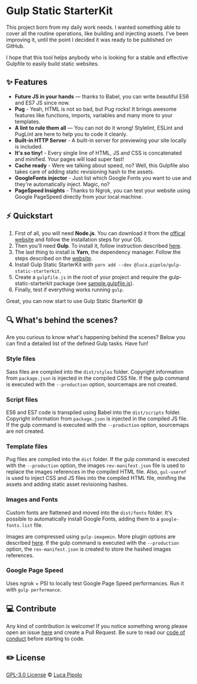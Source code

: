 
# Gulp Static StarterKit

This project born from my daily work needs.
I wanted something able to cover all the routine operations, like building and injecting assets.
I've been improving it, until the point I decided it was ready to be published on GitHub.

I hope that this tool helps anybody who is looking for a stable and effective Gulpfile
to easily build static websites.

## :sparkles: Features

- **Future JS in your hands** — thanks to Babel, you can write beautiful ES6 and ES7 JS since now.
- **Pug** - Yeah, HTML is not so bad, but Pug rocks! It brings awesome features like functions, imports, variables and many more to your templates.
- **A lint to rule them all** — You can not do it wrong! Stylelint, ESLint and PugLint are here to help you to code it cleanly.
- **Built-in HTTP Server** - A built-in server for previewing your site locally is included.
- **It's so tiny!** - Every single line of HTML, JS and CSS is concatenated and minified. Your pages will load super fast!
- **Cache ready** - Were we talking about speed, no? Well, this Gulpfile also takes care of adding static revisioning hash to the assets.
- **GoogleFonts injector** - Just list which Google Fonts you want to use and they're automatically inject. Magic, no?
- **PageSpeed Insights** - Thanks to Ngrok, you can test your website using Google PageSpeed directly from your local machine.

## :zap: Quickstart

1. First of all, you will need **Node.js**. You can download it from the [offical website](https://nodejs.org/it/) and follow the installation steps for your OS.
2. Then you'll need **Gulp**. To install it, follow instruction described [here](https://gulpjs.com/).
3. The last thing to install is **Yarn**, the dependency manager. Follow the steps described on the [website](https://yarnpkg.com/en/docs/getting-started).
4. Install Gulp Static StarterKit with `yarn add --dev @luca.pipolo/gulp-static-starterkit`.
5. Create a `gulpfile.js` in the root of your project and require the gulp-static-starterkit package (see [sample.gulpfile.js](https://github.com/LucaPipolo/gulp-static-starterkit/blob/master/sample.gulpfile.js)).
6. Finally, test if everything works running `gulp`.

Great, you can now start to use Gulp Static StarterKit! :smile:

## :mag: What's behind the scenes?

Are you curious to know what's happening behind the scenes?
Below you can find a detailed list of the defined Gulp tasks. Have fun!

### Style files

Sass files are compiled into the `dist/styles` folder.
Copyright information from `package.json` is injected in the compiled CSS file.
If the gulp command is executed with the `--production` option, sourcemaps are not created.

### Script files

ES6 and ES7 code is transpiled using Babel into the `dist/scripts` folder.
Copyright information from `package.json` is injected in the compiled JS file.
If the gulp command is executed with the `--production` option, sourcemaps are not created.

### Template files

Pug files are compiled into the `dist` folder.
If the gulp command is executed with the `--production` option, the images `rev-manifest.json` file is used to replace the images references in the compiled HTML file.
Also, `gul-useref` is used to inject CSS and JS files into the compiled HTML file, minifing the assets and adding static asset revisioning hashes.

### Images and Fonts

Custom fonts are flattened and moved into the `dist/fonts` folder. It's possible to automatically install Google Fonts, adding them to a `google-fonts.list` file.

Images are compressed using `gulp-imagemin`. More plugin options are described [here](https://www.npmjs.com/package/gulp-imagemin#custom-plugin-options).
If the gulp command is executed with the `--production` option, the `rev-manifest.json` is created to store the hashed images references.

### Google Page Speed

Uses ngrok + PSI to locally test Google Page Speed performances.
Run it with `gulp performance`.

## :computer: Contribute

Any kind of contribution is welcome!
If you notice something wrong please open an issue [here](https://github.com/LucaPipolo/gulp-static-starterkit/issues) and create a Pull Request.
Be sure to read our [code of conduct](https://github.com/LucaPipolo/gulp-static-starterkit/blob/master/CODE_OF_CONDUCT) before starting to code.

## :pencil2: License

[GPL-3.0 License](https://www.gnu.org/licenses/gpl-3.0.en.html) © [Luca Pipolo](https://www.lucapipolo.com)
